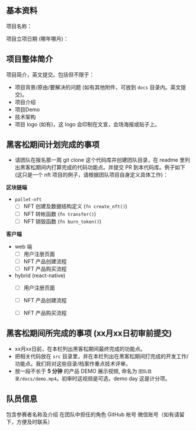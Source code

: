 ## 基本资料

项目名称：

项目立项日期 (哪年哪月)：

## 项目整体简介

项目简介，英文提交。包括但不限于：

- 项目背景/原由/要解决的问题 (如有其他附件，可放到 `docs` 目录内。英文提交)。
- 项目介绍
- 项目Demo
- 技术架构
- 项目 logo (如有)，这 logo 会印制在文宣，会场海报或贴子上。

## 黑客松期间计划完成的事项

- 请团队在报名那一周 git clone 这个代码库并创建团队目录，在 readme 里列出黑客松期间内打算完成的代码功能点。并提交 PR 到本代码库。例子如下 (这只是一个 nft 项目的例子，请根据团队项目自身定义具体工作)：

**区块链端**

- `pallet-nft`
  - [ ] NFT 创建及数据结构定义 (`fn create_nft()`)
  - [ ] NFT 转帐函数 (`fn transfer()`)
  - [ ] NFT 销毁函数 (`fn burn_token()`)

**客户端**

- web 端
  - [ ] 用户注册页面
  - [ ] NFT 产品创建流程
  - [ ] NFT 产品购买流程

- hybrid (react-native)
  - [ ] 用户注册页面
  - [ ] NFT 产品创建流程
  - [ ] NFT 产品购买流程


## 黑客松期间所完成的事项 (xx月xx日初审前提交)

- xx月xx日前，在本栏列出黑客松期间最终完成的功能点。
- 把相关代码放在 `src` 目录里，并在本栏列出在黑客松期间打完成的开发工作/功能点。我们将对这些目录/档案作重点技术评审。
- 放一段不长于 **5 分钟** 的产品 DEMO 展示视频, 命名为 `团队目录/docs/demo.mp4`。初审时这视频是可选，demo day 这是计分项。

## 队员信息

包含参赛者名称及介绍
在团队中担任的角色
GitHub 帐号
微信账号（如有请留下，方便及时联系）
